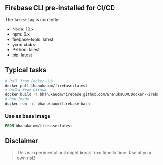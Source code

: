 ## Firebase CLI pre-installed for CI/CD
The `latest` tag is currently:

- Node: 12.x
- npm: 6.x
- firebase-tools: latest
- yarn: stable
- Python: latest
- pip: latest

## Typical tasks
```bash
# Pull from Docker Hub
docker pull bhanukauom/firebase:latest
# Build from GitHub
docker build -t bhanukauom/firebase github.com/BhanukaUOM/Docker-Firebase
# Run image
docker run -it bhanukauom/firebase bash
```

### Use as base image
```Dockerfile
FROM bhanukauom/firebase:latest
```

## Disclaimer
> This is experimental and might break from time to time. Use at your own risk!
